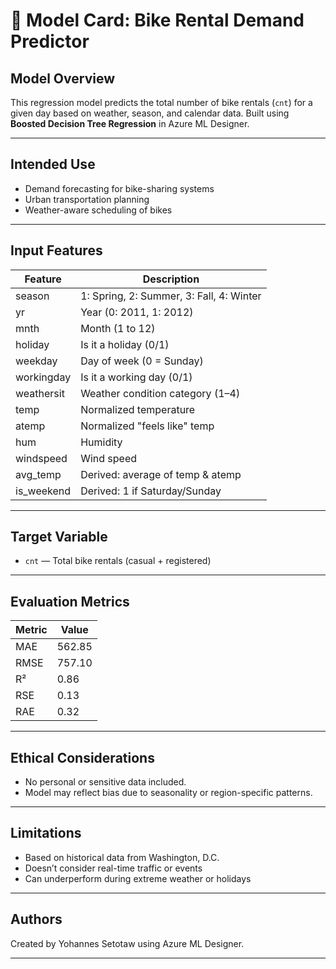 # 🧾 Model Card: Bike Rental Demand Predictor

## Model Overview

This regression model predicts the total number of bike rentals (`cnt`) for a given day based on weather, season, and calendar data. Built using **Boosted Decision Tree Regression** in Azure ML Designer.

---

## Intended Use

- Demand forecasting for bike-sharing systems
- Urban transportation planning
- Weather-aware scheduling of bikes

---

## Input Features

| Feature | Description |
|---------|-------------|
| season | 1: Spring, 2: Summer, 3: Fall, 4: Winter |
| yr | Year (0: 2011, 1: 2012) |
| mnth | Month (1 to 12) |
| holiday | Is it a holiday (0/1) |
| weekday | Day of week (0 = Sunday) |
| workingday | Is it a working day (0/1) |
| weathersit | Weather condition category (1–4) |
| temp | Normalized temperature |
| atemp | Normalized "feels like" temp |
| hum | Humidity |
| windspeed | Wind speed |
| avg_temp | Derived: average of temp & atemp |
| is_weekend | Derived: 1 if Saturday/Sunday |

---

## Target Variable

- `cnt` — Total bike rentals (casual + registered)

---

## Evaluation Metrics

| Metric | Value |
|--------|-------|
| MAE    | 562.85 |
| RMSE   | 757.10 |
| R²     | 0.86 |
| RSE    | 0.13 |
| RAE    | 0.32 |

---

## Ethical Considerations

- No personal or sensitive data included.
- Model may reflect bias due to seasonality or region-specific patterns.

---

## Limitations

- Based on historical data from Washington, D.C.
- Doesn’t consider real-time traffic or events
- Can underperform during extreme weather or holidays

---

## Authors

Created by Yohannes Setotaw using Azure ML Designer.

---

